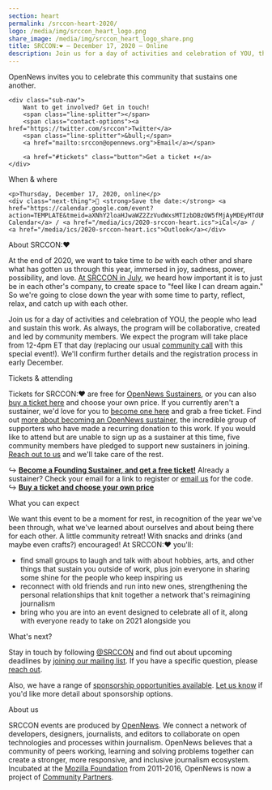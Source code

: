 ```yaml
---
section: heart
permalink: /srccon-heart-2020/
logo: /media/img/srccon_heart_logo.png
share_image: /media/img/srccon_heart_logo_share.png
title: SRCCON:❤️ — December 17, 2020 — Online
description: Join us for a day of activities and celebration of YOU, the people who lead and sustain this work.
---
```


<div class="page-intro">
    <p class="big-type">OpenNews invites you to celebrate this&nbsp;community that sustains one another.</p>
    
    <div class="sub-nav">
        Want to get involved? Get in touch! 
        <span class="line-splitter"></span>
        <span class="contact-options"><a href="https://twitter.com/srccon">Twitter</a>
        <span class="line-splitter">&bull;</span>
        <a href="mailto:srccon@opennews.org">Email</a></span>

        <a href="#tickets" class="button">Get a ticket ⬇</a>
    </div>
    
</div>

<div class="page-divider"><span>When & where</span></div>

<div class="upcoming-event">

    <p>Thursday, December 17, 2020, online</p>
    <div class="next-thing">📅 <strong>Save the date:</strong> <a href="https://calendar.google.com/event?action=TEMPLATE&tmeid=aXNhY2loaHJwaWZ2ZzVudWxsMTIzbDBzOW5fMjAyMDEyMTdUMTcwMDAwWiByMnU3bmtsczY4c2s1Y2JxcjV1MDdjMzZrY0Bn&tmsrc=r2u7nkls68sk5cbqr5u07c36kc%40group.calendar.google.com">Google Calendar</a> / <a href="/media/ics/2020-srccon-heart.ics">iCal</a> / <a href="/media/ics/2020-srccon-heart.ics">Outlook</a></div>
    
</div>

<div class="page-divider"><span>About SRCCON:❤️</span></div>

At the end of 2020, we want to take time to _be_ with each other and share what has gotten us through this year, immersed in joy, sadness, power, possibility, and love. [At SRCCON in July](https://opennews.org//blog/less-alone-srccon), we heard how important it is to just be in each other's company, to create space to "feel like I can dream again." So we're going to close down the year with some time to party, reflect, relax, and catch up with each other. 

Join us for a day of activities and celebration of YOU, the people who lead and sustain this work. As always, the program will be collaborative, created and led by community members. We expect the program will take place from 12-4pm ET that day (replacing our usual [community call](https://opennews.org/what/community/calls) with this special event!). We'll confirm further details and the registration process in early December.


<div id="tickets" class="page-divider"><span>Tickets & attending</span></div>

Tickets for SRCCON:❤️ are free for [OpenNews Sustainers](https://opennews.networkforgood.com/), or you can also [buy a ticket here](https://www.eventbrite.com/e/srccon-tickets-130622460295) and choose your own price. If you currently aren't a sustainer, we'd love for you to [become one here](opennews.org/donate) and grab a free ticket. Find out [more about becoming an OpenNews sustainer](https://opennews.org/blog/lead-launch-sustainer/), the incredible group of supporters who have made a recurring donation to this work. If you would like to attend but are unable to sign up as a sustainer at this time, five community members have pledged to support new sustainers in joining. [Reach out to us](mailto:srccon@opennews.org) and we'll take care of the rest.

↪ [**Become a Founding Sustainer, and get a free ticket!**](https://opennews.org/donate) Already a sustainer? Check your email for a link to register or [email us](mailto:srccon@opennews.org) for the code.  
↪ [**Buy a ticket and choose your own price**](https://www.eventbrite.com/e/srccon-tickets-130622460295)  


<div class="page-divider"><span>What you can expect</span></div>

We want this event to be a moment for rest, in recognition of the year we've been through, what we've learned about ourselves and about being there for each other. A little community retreat! With snacks and drinks (and maybe even crafts?) encouraged! At SRCCON:❤️ you'll:

* find small groups to laugh and talk with about hobbies, arts, and other things that sustain you outside of work, plus join everyone in sharing some shine for the people who keep inspiring us
* reconnect with old friends and run into new ones, strengthening the personal relationships that knit together a network that's reimagining journalism
* bring who you are into an event designed to celebrate all of it, along with everyone ready to take on 2021 alongside you


<div class="page-divider"><span>What's next?</span></div>

Stay in touch by following [@SRCCON](https://twitter.com/srccon) and find out about upcoming deadlines by [joining our mailing list](http://eepurl.com/czSVTL). If you have a specific question, please [reach out](mailto:srccon@opennews.org).

Also, we have a range of [sponsorship opportunities available](/sponsors/). [Let us know](mailto:erika@opennews.org) if you'd like more detail about sponsorship options.


<div class="page-divider"><span>About us</span></div>

SRCCON events are produced by [OpenNews](https://opennews.org/). We connect a network of developers, designers, journalists, and editors to collaborate on open technologies and processes within journalism. OpenNews believes that a community of peers working, learning and solving problems together can create a stronger, more responsive, and inclusive journalism ecosystem. Incubated at the [Mozilla Foundation](https://www.mozilla.org/en-US/foundation/) from 2011-2016, OpenNews is now a project of [Community Partners](http://communitypartners.org/).
